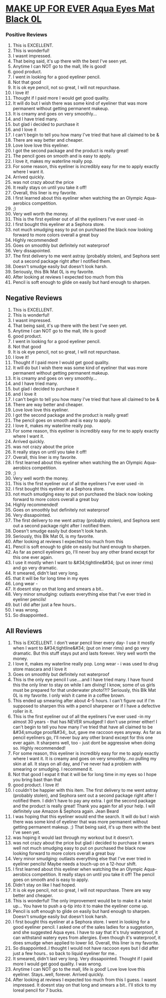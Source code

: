 # [MAKE UP FOR EVER Aqua Eyes Mat Black 0L](https://products.checkmycream.com/products/MAKE-UP-FOR-EVER-Aqua-Eyes-Mat-Black-0L.html)

### Positive Reviews

<ol>
      <li>This is EXCELLENT.</li>
      <li>This is wonderful!  </li>
      <li>I wasnt impressed.</li>
      <li>That being said, it&#x27;s up there with the best I&#x27;ve seen yet.</li>
      <li>Anytime I can NOT go to the mall, life is good!</li>
      <li>good product.</li>
      <li>I went in looking for a good eyeliner pencil.</li>
      <li>Not that good</li>
      <li>It is ok eye pencil, not so great, I will not repurchase.</li>
      <li>I love it!</li>
      <li>Thought if I paid more I would get good quality.</li>
      <li>It will do but I wish there was some kind of eyeliner that was more permanent without getting permanent makeup.</li>
      <li>It is creamy and goes on very smoothly...</li>
      <li>and I have tried many.</li>
      <li>but glad i decided to purchase it</li>
      <li>and I love it</li>
      <li>I can&#x27;t begin to tell you how many I&#x27;ve tried that have all claimed to be &amp;</li>
      <li>There are way better and cheaper.</li>
      <li>Love love love this eyeliner.</li>
      <li>I got the second package and the product is really great!  </li>
      <li>The pencil goes on smooth and is easy to apply.</li>
      <li>I love it, makes my waterline really pop.  </li>
      <li>For some reason, this eyeliner is incredibly easy for me to apply exactly where I want it.  </li>
      <li>Arrived quickly.</li>
      <li>was not crazy about the price</li>
      <li>It really stays on until you take it off!</li>
      <li>Overall, this liner is my favorite.</li>
      <li>I first learned about this eyeliner when watching the an Olympic Aqua-aerobics competition.</li>
      <li>;)</li>
      <li>Very well worth the money.</li>
      <li>This is the first eyeliner out of all the eyeliners I&#x27;ve ever used -in</li>
      <li>I first bought this eyeliner at a Sephora store.</li>
      <li>not much smudging easy to put on purchased the black now looking forward to more colors overall a great buy</li>
      <li>Highly recommended!</li>
      <li>Goes on smoothly but definitely not waterproof</li>
      <li>Very dissapointed.</li>
      <li>The first delivery to me went astray (probably stolen), and Sephora sent out a second package right after I notified them.  </li>
      <li>Doesn&#x27;t smudge easily but doesn&#x27;t look harsh.</li>
      <li>Seriously, this Blk Mat 0L is my favorite.</li>
      <li>After looking at reviews I expected too much from this</li>
      <li>Pencil is soft enough to glide on easily but hard enough to sharpen.  </li>
</ol>


<h2>Negative Reviews</h2>
<ol>
<li> This is EXCELLENT.</li>
<li> This is wonderful!  </li>
<li> I wasnt impressed.</li>
<li> That being said, it&#x27;s up there with the best I&#x27;ve seen yet.</li>
<li> Anytime I can NOT go to the mall, life is good!</li>
<li> good product.</li>
<li> I went in looking for a good eyeliner pencil.</li>
<li> Not that good</li>
<li> It is ok eye pencil, not so great, I will not repurchase.</li>
<li> I love it!</li>
<li> Thought if I paid more I would get good quality.</li>
<li> It will do but I wish there was some kind of eyeliner that was more permanent without getting permanent makeup.</li>
<li> It is creamy and goes on very smoothly...</li>
<li> and I have tried many.</li>
<li> but glad i decided to purchase it</li>
<li> and I love it</li>
<li> I can&#x27;t begin to tell you how many I&#x27;ve tried that have all claimed to be &amp;</li>
<li> There are way better and cheaper.</li>
<li> Love love love this eyeliner.</li>
<li> I got the second package and the product is really great!  </li>
<li> The pencil goes on smooth and is easy to apply.</li>
<li> I love it, makes my waterline really pop.  </li>
<li> For some reason, this eyeliner is incredibly easy for me to apply exactly where I want it.  </li>
<li> Arrived quickly.</li>
<li> was not crazy about the price</li>
<li> It really stays on until you take it off!</li>
<li> Overall, this liner is my favorite.</li>
<li> I first learned about this eyeliner when watching the an Olympic Aqua-aerobics competition.</li>
<li> ;)</li>
<li> Very well worth the money.</li>
<li> This is the first eyeliner out of all the eyeliners I&#x27;ve ever used -in</li>
<li> I first bought this eyeliner at a Sephora store.</li>
<li> not much smudging easy to put on purchased the black now looking forward to more colors overall a great buy</li>
<li> Highly recommended!</li>
<li> Goes on smoothly but definitely not waterproof</li>
<li> Very dissapointed.</li>
<li> The first delivery to me went astray (probably stolen), and Sephora sent out a second package right after I notified them.  </li>
<li> Doesn&#x27;t smudge easily but doesn&#x27;t look harsh.</li>
<li> Seriously, this Blk Mat 0L is my favorite.</li>
<li> After looking at reviews I expected too much from this</li>
<li> Pencil is soft enough to glide on easily but hard enough to sharpen.  </li>
<li> As far as pencil eyeliners go, I&#x27;ll never buy any other brand except for this one ever again.</li>
<li> I use it mostly when I want to &amp;#34;tightline&amp;#34; (put on inner rims) and go very dramatic.</li>
<li> It smeared, didn&#x27;t last very long.</li>
<li> that it will be for long time in my eyes</li>
<li> Long wear -</li>
<li> It doesnt stay on that long and smears a bit..</li>
<li> Very minor smudging: outlasts everything else that I&#x27;ve ever tried in eyeliner pencils!</li>
<li> but I did after just a few hours..</li>
<li> I was wrong.</li>
<li> So disappointed..</li>
</ol>

<h2>All Reviews</h2>

<ol>
    <li> This is EXCELLENT. I don&#x27;t wear pencil liner every day- I use it mostly when I want to &amp;#34;tightline&amp;#34; (put on inner rims) and go very dramatic. But this stuff stays put and lasts forever. Very well worth the money.</li>
    <li> I love it, makes my waterline really pop.  Long wear - i was used to drug store mascara and I love it</li>
    <li> Goes on smoothly but definitely not waterproof</li>
    <li> This is the only eye pencil I use....and I have tried many. I have found this the only liner to stay on while I am diving! I know, some of us girls must be prepared for that underwater photo!?!?  Seriously, this Blk Mat 0L is my favorite. I only wish it came in a coffee brown.</li>
    <li> This ended up smearing after about 4-5 hours. I can&#x27;t figure out if I&#x27;m supposed to sharpen this with a pencil sharpener or if I have a defective roller in it.</li>
    <li> This is the first eyeliner out of all the eyeliners I&#x27;ve ever used -in my almost 30 years - that has NEVER smudged! I don&#x27;t use primer either! I can&#x27;t begin to tell you how many I&#x27;ve tried that have all claimed to be &amp;#34;smudge proof&amp;#34;, but, gave me raccoon eyes anyway. As far as pencil eyeliners go, I&#x27;ll never buy any other brand except for this one ever again. It sharpens well, too - just dont be aggressive when doing so. Highly recommended!</li>
    <li> For some reason, this eyeliner is incredibly easy for me to apply exactly where I want it.  It is creamy and goes on very smoothly...no pulling my skin at all.  It stays on all day, and I&#x27;ve never had a problem with smearing or smudging.  I recommend it.</li>
    <li> Not that good I expat it that it will be for long time in my eyes so I hope you bring bast than that</li>
    <li> good product. I love it!</li>
    <li> I couldn&#x27;t be happier with this item.  The first delivery to me went astray (probably stolen), and Sephora sent out a second package right after I notified them.  I didn&#x27;t have to pay any extra.    I got the second package and the product is really great!  Thank you again for all your help.  I will definitely use Amazon &amp; Sephora again.    Jean Beard</li>
    <li> I was hoping that this eyeliner would end the search. It will do but I wish there was some kind of eyeliner that was more permanent without getting permanent makeup. ;) That being said, it&#x27;s up there with the best I&#x27;ve seen yet.</li>
    <li> was hoping it would last through my workout but it doesn&#x27;t.</li>
    <li> was not crazy about the price but glad i decided to purchase it wears well not much smudging easy to put on purchased the black now looking forward to more colors overall a great buy</li>
    <li> Very minor smudging: outlasts everything else that I&#x27;ve ever tried in eyeliner pencils! Maybe needs a touch-up on a 12-hour shift.</li>
    <li> I first learned about this eyeliner when watching the an Olympic Aqua-aerobics competition. It really stays on until you take it off! The pencil goes on smooth and is easy to apply.</li>
    <li> Didn&#x27;t stay on like I had hoped.</li>
    <li> It is ok eye pencil, not so great, I will not repurchase. There are way better and cheaper.</li>
    <li> This is wonderful!  The only improvement would be to make it a twist up... You have to push a q-tip into it to make the eyeliner come up.</li>
    <li> Pencil is soft enough to glide on easily but hard enough to sharpen.  Doesn&#x27;t smudge easily but doesn&#x27;t look harsh.</li>
    <li> I first bought this eyeliner at a Sephora store. I went in looking for a good eyeliner pencil. I asked one of the sales ladies for a suggestion, and she suggested Aqua eyes. I have to say that it&#x27;s truly waterproof, it can withstand watery eyes from allergies. Even though it&#x27;s waterproof, it does smudge when applied to lower lid. Overall, this liner is my favorite.</li>
    <li> So disappointed..I thought I would not have raccoon eyes but I did after just a few hours.. so back to liquid eyeliner for me..</li>
    <li> It smeared, didn&#x27;t last very long. Very dissapointed. Thought if I paid more I would get good quality. I was wrong.</li>
    <li> Anytime I can NOT go to the mall, life is good! Love love love this eyeliner. Stays..well, forever. Arrived quickly.</li>
    <li> After looking at reviews I expected too much from this I guess. I wasnt impressed. It doesnt stay on that long and smears a bit.. I&#x27;ll stick to my loreal pencil for 7 bucks.</li>
</ol>




